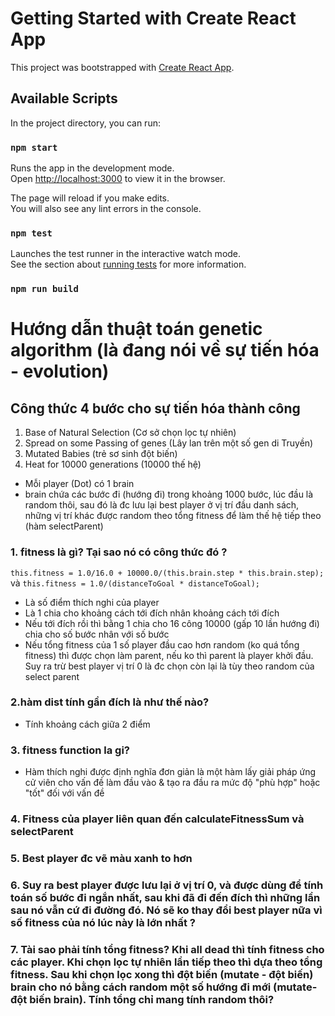 # Getting Started with Create React App

This project was bootstrapped with [Create React App](https://github.com/facebook/create-react-app).

## Available Scripts

In the project directory, you can run:

### `npm start`

Runs the app in the development mode.\
Open [http://localhost:3000](http://localhost:3000) to view it in the browser.

The page will reload if you make edits.\
You will also see any lint errors in the console.

### `npm test`

Launches the test runner in the interactive watch mode.\
See the section about [running tests](https://facebook.github.io/create-react-app/docs/running-tests) for more information.

### `npm run build`




# Hướng dẫn thuật toán genetic algorithm (là đang nói về sự tiến hóa - evolution)

## Công thức 4 bước cho sự tiến hóa thành công
1. Base of Natural Selection (Cơ sở chọn lọc tự nhiên)
2. Spread on some Passing of genes (Lây lan trên một số gen di Truyền)
3. Mutated Babies (trẻ sơ sinh đột biến)
4. Heat for 10000 generations (10000 thế hệ)


- Mỗi player (Dot) có 1 brain
- brain chứa các bước đi (hướng đi) trong khoảng 1000 bước, lúc đầu là random thôi, sau đó là đc lưu lại best player ở vị trí đầu danh sách, những vị trí khác được random theo tổng fitness để làm thế hệ tiếp theo (hàm selectParent)

### 1. fitness là gì? Tại sao nó có công thức đó ?
`this.fitness = 1.0/16.0 + 10000.0/(this.brain.step * this.brain.step);` và `this.fitness = 1.0/(distanceToGoal * distanceToGoal);`
- Là số điểm thích nghi của player
- Là 1 chia cho khoảng cách tới đích nhân khoảng cách tới đích
- Nếu tới đích rồi thì bằng 1 chia cho 16 công 10000 (gấp 10 lần hướng đi) chia cho số bước nhân với số bước
- Nếu tổng fitness của 1 số player đầu cao hơn random (ko quá tổng fitness) thì được chọn làm parent, nếu ko thì parent là player khởi đầu. Suy ra trừ best player vị trí 0 là đc chọn còn lại là tùy theo random của select parent

### 2.hàm dist tính gần đích là như thế nào?
- Tính khoảng cách giữa 2 điểm

### 3. fitness function la gi? 
- Hàm thích nghi được định nghĩa đơn giản là một hàm lấy giải pháp ứng cử viên cho vấn đề làm đầu vào & tạo ra đầu ra mức độ "phù hợp" hoặc "tốt" đối với vấn đề

### 4. Fitness của player liên quan đến calculateFitnessSum và selectParent

### 5. Best player đc vẽ màu xanh to hơn

### 6. Suy ra best player được lưu lại ở vị trí 0, và được dùng để tính toán số bước đi ngắn nhất, sau khi đã đi đến đích thì những lần sau nó vẫn cứ đi đường đó. Nó sẽ ko thay đổi best player nữa vì số fitness của nó lúc này là lớn nhất ?

### 7. Tài sao phải tính tổng fitness? Khi all dead thì tính fitness cho các player. Khi chọn lọc tự nhiên lần tiếp theo thì dựa theo tổng fitness. Sau khi chọn lọc xong thì đột biến (mutate - đột biến) brain cho nó bằng cách random một số hướng đi mới (mutate-đột biến brain). Tính tổng chỉ mang tính random thôi?
